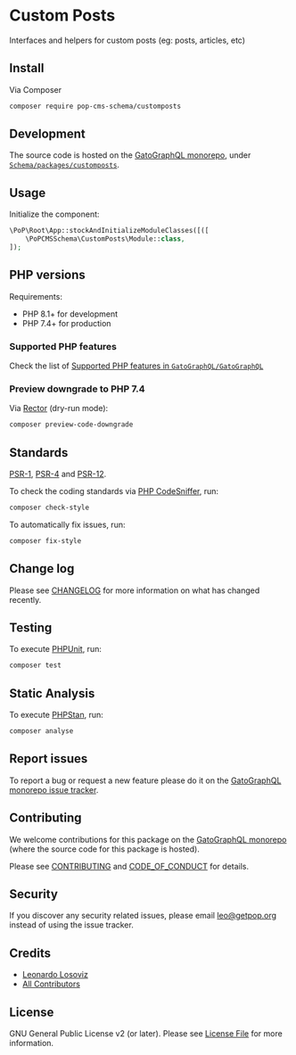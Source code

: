 # Custom Posts

<!--
[![Build Status][ico-travis]][link-travis]
[![Quality Score][ico-code-quality]][link-code-quality]
[![Software License][ico-license]](LICENSE.md)
[![Latest Version on Packagist][ico-version]][link-packagist]
[![Coverage Status][ico-scrutinizer]][link-scrutinizer]
[![Total Downloads][ico-downloads]][link-downloads]
-->

Interfaces and helpers for custom posts (eg: posts, articles, etc)

## Install

Via Composer

``` bash
composer require pop-cms-schema/customposts
```

## Development

The source code is hosted on the [GatoGraphQL monorepo](https://github.com/GatoGraphQL/GatoGraphQL), under [`Schema/packages/customposts`](https://github.com/GatoGraphQL/GatoGraphQL/tree/master/layers/Schema/packages/customposts).

## Usage

Initialize the component:

``` php
\PoP\Root\App::stockAndInitializeModuleClasses([([
    \PoPCMSSchema\CustomPosts\Module::class,
]);
```

## PHP versions

Requirements:

- PHP 8.1+ for development
- PHP 7.4+ for production

### Supported PHP features

Check the list of [Supported PHP features in `GatoGraphQL/GatoGraphQL`](https://github.com/GatoGraphQL/GatoGraphQL/blob/master/docs/supported-php-features.md)

### Preview downgrade to PHP 7.4

Via [Rector](https://github.com/rectorphp/rector) (dry-run mode):

```bash
composer preview-code-downgrade
```

## Standards

[PSR-1](https://www.php-fig.org/psr/psr-1), [PSR-4](https://www.php-fig.org/psr/psr-4) and [PSR-12](https://www.php-fig.org/psr/psr-12).

To check the coding standards via [PHP CodeSniffer](https://github.com/squizlabs/PHP_CodeSniffer), run:

``` bash
composer check-style
```

To automatically fix issues, run:

``` bash
composer fix-style
```

## Change log

Please see [CHANGELOG](CHANGELOG.md) for more information on what has changed recently.

## Testing

To execute [PHPUnit](https://phpunit.de/), run:

``` bash
composer test
```

## Static Analysis

To execute [PHPStan](https://github.com/phpstan/phpstan), run:

``` bash
composer analyse
```

## Report issues

To report a bug or request a new feature please do it on the [GatoGraphQL monorepo issue tracker](https://github.com/GatoGraphQL/GatoGraphQL/issues).

## Contributing

We welcome contributions for this package on the [GatoGraphQL monorepo](https://github.com/GatoGraphQL/GatoGraphQL) (where the source code for this package is hosted).

Please see [CONTRIBUTING](CONTRIBUTING.md) and [CODE_OF_CONDUCT](CODE_OF_CONDUCT.md) for details.

## Security

If you discover any security related issues, please email leo@getpop.org instead of using the issue tracker.

## Credits

- [Leonardo Losoviz][link-author]
- [All Contributors][link-contributors]

## License

GNU General Public License v2 (or later). Please see [License File](LICENSE.md) for more information.

[ico-version]: https://img.shields.io/packagist/v/pop-cms-schema/customposts.svg?style=flat-square
[ico-license]: https://img.shields.io/badge/license-GPLv2-brightgreen.svg?style=flat-square
[ico-travis]: https://img.shields.io/travis/pop-cms-schema/customposts/master.svg?style=flat-square
[ico-scrutinizer]: https://img.shields.io/scrutinizer/coverage/g/pop-cms-schema/customposts.svg?style=flat-square
[ico-code-quality]: https://img.shields.io/scrutinizer/g/pop-cms-schema/customposts.svg?style=flat-square
[ico-downloads]: https://img.shields.io/packagist/dt/pop-cms-schema/customposts.svg?style=flat-square

[link-packagist]: https://packagist.org/packages/pop-cms-schema/customposts
[link-travis]: https://travis-ci.org/pop-cms-schema/customposts
[link-scrutinizer]: https://scrutinizer-ci.com/g/pop-cms-schema/customposts/code-structure
[link-code-quality]: https://scrutinizer-ci.com/g/pop-cms-schema/customposts
[link-downloads]: https://packagist.org/packages/pop-cms-schema/customposts
[link-author]: https://github.com/leoloso
[link-contributors]: ../../../../../../contributors

